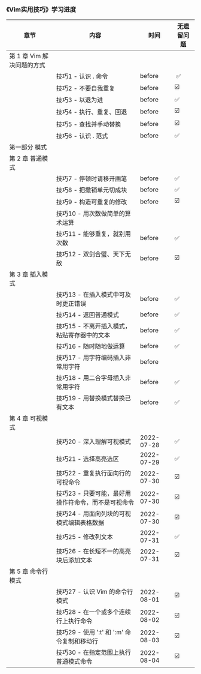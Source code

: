 ### 《Vim实用技巧》学习进度

| 章节                | 内容                           | 时间         | 无遗留问题 |
|-------------------|------------------------------|------------|-------|
| 第 1 章 Vim 解决问题的方式 |                              |            |       |
|                   | 技巧1 - 认识 . 命令                | before     | ️ ✅   |
|                   | 技巧2 - 不要自我重复                 | before     | ☑️    |
|                   | 技巧3 - 以退为进                   | before     | ✅     |
|                   | 技巧4 - 执行、重复、回退               | before     | ☑️    |
|                   | 技巧5 - 查找并手动替换                | before     | ☑️    |
|                   | 技巧6 - 认识 . 范式                | before     | ✅     |
| 第一部分 模式           |                              |            |       |
| 第 2 章 普通模式        |                              |            |       |
|                   | 技巧7 - 停顿时请移开画笔               | before     | ✅     |
|                   | 技巧8 - 把撤销单元切成块               | before     | ✅     |
|                   | 技巧9 - 构造可重复的修改               | before     | ☑️    |
|                   | 技巧10 - 用次数做简单的算术运算           |            |       |
|                   | 技巧11 - 能够重复，就别用次数            | before     | ✅️    |
|                   | 技巧12 - 双剑合璧、天下无敌             | before     | ☑️    |
| 第 3 章 插入模式        |                              |            |       |
|                   | 技巧13 - 在插入模式中可及时更正错误         | before     | ✅     |
|                   | 技巧14 - 返回普通模式                | before     | ✅     |
|                   | 技巧15 - 不离开插入模式，粘贴寄存器中的文本     | before     | ✅     |
|                   | 技巧16 - 随时随地做运算               | before     | ✅     |
|                   | 技巧17 - 用字符编码插入非常用字符          | before     |       |
|                   | 技巧18 - 用二合字母插入非常用字符          | before     | ✅     |
|                   | 技巧19 - 用替换模式替换已有文本           | before     | ✅     |
| 第 4 章 可视模式        |                              |            |       |
|                   | 技巧20 - 深入理解可视模式              | 2022-07-28 | ✅     |
|                   | 技巧21 - 选择高亮选区                | 2022-07-29 | ✅     |
|                   | 技巧22 - 重复执行面向行的可视命令          | 2022-07-30 | ☑️    |
|                   | 技巧23 - 只要可能，最好用操作符命令，而不是可视命令 | 2022-07-30 | ☑️    |
|                   | 技巧24 - 用面向列块的可视模式编辑表格数据      | 2022-07-30 | ☑️    |
|                   | 技巧25 - 修改列文本                 | 2022-07-31 | ✅️    |
|                   | 技巧26 - 在长短不一的高亮块后添加文本        | 2022-07-31 | ☑️    |
| 第 5 章 命令行模式       |                              |            | ️     |
|                   | 技巧27 - 认识 Vim 的命令行模式         | 2022-08-01 | ☑️    |
|                   | 技巧28 - 在一个或多个连续行上执行命令        | 2022-08-02  | ☑️    |
|                   | 技巧29 - 使用 ':t' 和 ':m' 命令复制和移动行        | 2022-08-03  | ☑️    |
|                   | 技巧30 - 在指定范围上执行普通模式命令        | 2022-08-04  | ☑️    |

